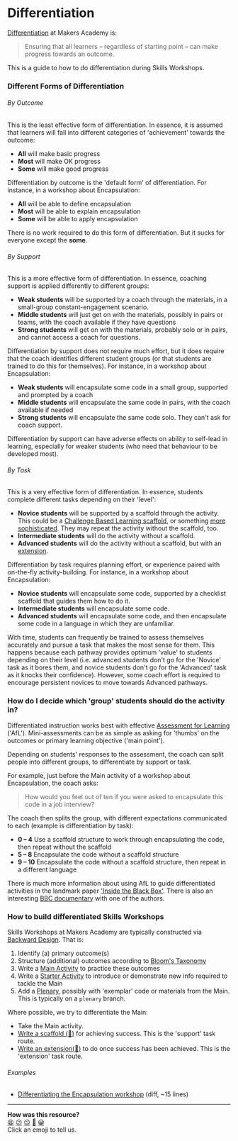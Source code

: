 # Differentiation

[Differentiation](https://en.wikipedia.org/wiki/Differentiated_instruction) at Makers Academy is:

> Ensuring that all learners – regardless of starting point – can make progress towards an outcome.

This is a guide to how to do differentiation during Skills Workshops.

### Different Forms of Differentiation

###### By Outcome

This is the least effective form of differentiation. In essence, it is assumed that learners will fall into different categories of 'achievement' towards the outcome:

- **All** will make basic progress
- **Most** will make OK progress
- **Some** will make good progress

Differentiation by outcome is the 'default form' of differentiation. For instance, in a workshop about Encapsulation:

- **All** will be able to define encapsulation
- **Most** will be able to explain encapsulation
- **Some** will be able to apply encapsulation

There is no work required to do this form of differentiation. But it sucks for everyone except the **some**.

###### By Support

This is a more effective form of differentiation. In essence, coaching support is applied differently to different groups:

- **Weak students** will be supported by a coach through the materials, in a small-group constant-engagement scenario.
- **Middle students** will just get on with the materials, possibly in pairs or teams, with the coach available if they have questions
- **Strong students** will get on with the materials, probably solo or in pairs, and cannot access a coach for questions.

Differentiation by support does not require much effort, but it does require that the coach identifies different student groups (or that students are trained to do this for themselves). For instance, in a workshop about Encapsulation:

- **Weak students** will encapsulate some code in a small group, supported and prompted by a coach
- **Middle students** will encapsulate the same code in pairs, with the coach available if needed
- **Strong students** will encapsulate the same code solo. They can't ask for coach support.

Differentiation by support can have adverse effects on ability to self-lead in learning, especially for weaker students (who need that behaviour to be developed most).

###### By Task

This is a very effective form of differentiation. In essence, students complete different tasks depending on their 'level':

- **Novice students** will be supported by a scaffold through the activity. This could be a [Challenge Based Learning scaffold](https://github.com/makersacademy/course-design/issues/56), or something [more sophisticated](https://en.wikipedia.org/wiki/Instructional_scaffolding). They may repeat the activity without the scaffold, too.
- **Intermediate students** will do the activity without a scaffold.
- **Advanced students** will do the activity without a scaffold, but with an [extension](https://github.com/makersacademy/course-design/issues/57).

Differentiation by task requires planning effort, or experience paired with on-the-fly activity-building. For instance, in a workshop about Encapsulation:

- **Novice students** will encapsulate some code, supported by a checklist scaffold that guides them how to do it.
- **Intermediate students** will encapsulate some code.
- **Advanced students** will encapsulate some code, and then encapsulate some code in a language in which they are unfamiliar.

With time, students can frequently be trained to assess themselves accurately and pursue a task that makes the most sense for them. This happens because each pathway provides optimum 'value' to students depending on their level (i.e. advanced students don't go for the 'Novice' task as it bores them, and novice students don't go for the 'Advanced' task as it knocks their confidence). However, some coach effort is required to encourage persistent novices to move towards Advanced pathways.

### How do I decide which 'group' students should do the activity in?

Differentiated instruction works best with effective [Assessment for Learning](https://en.wikipedia.org/wiki/Assessment_for_learning) ('AfL'). Mini-assessments can be as simple as asking for 'thumbs' on the outcomes or primary learning objective ('main point').

Depending on students' responses to the assessment, the coach can split people into different groups, to differentiate by support or task.

For example, just before the Main activity of a workshop about Encapsulation, the coach asks:

> How would you feel out of ten if you were asked to encapsulate this code in a job interview?

The coach then splits the group, with different expectations communicated to each (example is differentiation by task):

- **0 – 4** Use a scaffold structure to work through encapsulating the code, then repeat without the scaffold
- **5 – 8** Encapsulate the code without a scaffold structure
- **9 – 10** Encapsulate the code without a scaffold structure, then repeat in a different language

There is much more information about using AfL to guide differentiated activities in the landmark paper ['Inside the Black Box'](https://weaeducation.typepad.co.uk/files/blackbox-1.pdf). There is also an interesting [BBC documentary](https://www.youtube.com/watch?v=J25d9aC1GZA) with one of the authors.

### How to build differentiated Skills Workshops

Skills Workshops at Makers Academy are typically constructed via [Backward Design](https://en.wikipedia.org/wiki/Backward_design). That is:

1. Identify (a) primary outcome(s)
2. Structure (additional) outcomes according to [Bloom's Taxonomy](http://sjmog.github.io/posts/501_self-guided-learning-1/)
3. Write a [Main Activity](../README.md) to practice these outcomes
4. Write a [Starter Activity](../README.md) to introduce or demonstrate new info required to tackle the Main
5. Add a [Plenary](../README.md), possibly with 'exemplar' code or materials from the Main. This is typically on a `plenary` branch.

Where possible, we try to differentiate the Main:

- Take the Main activity.
- [Write a scaffold (:construction:)](https://github.com/makersacademy/course-design/issues/56) for achieving success. This is the 'support' task route.
- [Write an extension(:construction:)](https://github.com/makersacademy/course-design/issues/57) to do once success has been achieved. This is the 'extension' task route.

###### Examples

- [Differentiating the Encapsulation workshop](https://github.com/makersacademy/skills-workshops/commit/03c29dca716db9271ae53dc3047e62cea0f7d920) (diff, ~15 lines)

<!-- BEGIN GENERATED SECTION DO NOT EDIT -->

---

**How was this resource?**  
[😫](https://airtable.com/shrUJ3t7KLMqVRFKR?prefill_Repository=skills-workshops&prefill_File=differentiation/README.md&prefill_Sentiment=😫) [😕](https://airtable.com/shrUJ3t7KLMqVRFKR?prefill_Repository=skills-workshops&prefill_File=differentiation/README.md&prefill_Sentiment=😕) [😐](https://airtable.com/shrUJ3t7KLMqVRFKR?prefill_Repository=skills-workshops&prefill_File=differentiation/README.md&prefill_Sentiment=😐) [🙂](https://airtable.com/shrUJ3t7KLMqVRFKR?prefill_Repository=skills-workshops&prefill_File=differentiation/README.md&prefill_Sentiment=🙂) [😀](https://airtable.com/shrUJ3t7KLMqVRFKR?prefill_Repository=skills-workshops&prefill_File=differentiation/README.md&prefill_Sentiment=😀)  
Click an emoji to tell us.

<!-- END GENERATED SECTION DO NOT EDIT -->
